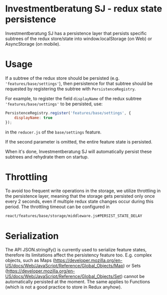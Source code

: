 Investmentberatung SJ - redux state persistence
====================================
Investmentberatung SJ has a persistence layer that persists specific subtrees of the redux
store/state into window.localStorage (on Web) or AsyncStorage (on mobile).

Usage
=====
If a subtree of the redux store should be persisted (e.g.
`'features/base/settings'`), then persistence for that subtree should be
requested by registering the subtree with `PersistenceRegistry`.

For example, to register the field `displayName` of the redux subtree
`'features/base/settings'` to be persisted, use:
```javascript
PersistenceRegistry.register('features/base/settings', {
    displayName: true
});
```

in the `reducer.js` of the `base/settings` feature.

If the second parameter is omitted, the entire feature state is persisted.

When it's done, Investmentberatung SJ will automatically persist these subtrees and
rehydrate them on startup.

Throttling
==========
To avoid too frequent write operations in the storage, we utilize throttling in
the persistence layer, meaning that the storage gets persisted only once every 2
seconds, even if multiple redux state changes occur during this period. The
throttling timeout can be configured in
```
react/features/base/storage/middleware.js#PERSIST_STATE_DELAY
```

Serialization
=============
The API JSON.stringify() is currently used to serialize feature states,
therefore its limitations affect the persistency feature too. E.g. complex
objects, such as Maps (https://developer.mozilla.org/en-US/docs/Web/JavaScript/Reference/Global_Objects/Map)
or Sets (https://developer.mozilla.org/en-US/docs/Web/JavaScript/Reference/Global_Objects/Set)
cannot be automatically persisted at the moment. The same applies to Functions
(which is not a good practice to store in Redux anyhow).

